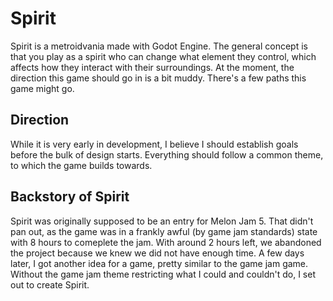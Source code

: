 # Spirit

Spirit is a metroidvania made with Godot Engine. The general concept is that you play as a spirit who can change what element they control, which affects how they interact with their surroundings. At the moment, the direction this game should go in is a bit muddy. There's a few paths this game might go.

## Direction

While it is very early in development, I believe I should establish goals before the bulk of design starts. Everything should follow a common theme, to which the game builds towards.

## Backstory of Spirit

Spirit was originally supposed to be an entry for Melon Jam 5. That didn't pan out, as the game was in a frankly awful (by game jam standards) state with 8 hours to comeplete the jam. With around 2 hours left, we abandoned the project because we knew we did not have enough time. A few days later, I got another idea for a game, pretty similar to the game jam game. Without the game jam theme restricting what I could and couldn't do, I set out to create Spirit.
